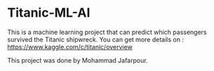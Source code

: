 # Titanic-ML-AI
This is a machine learning project that can predict which passengers survived the Titanic shipwreck. 
You can get more details on : https://www.kaggle.com/c/titanic/overview

This project was done by Mohammad Jafarpour.
